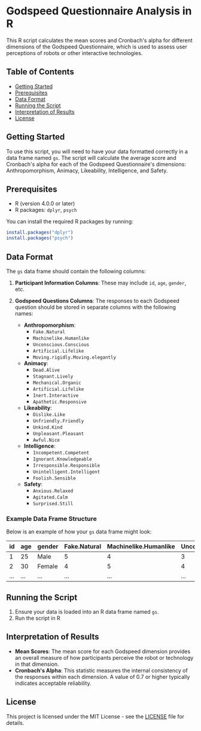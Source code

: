 # Godspeed Questionnaire Analysis in R

This R script calculates the mean scores and Cronbach's alpha for different dimensions of the Godspeed Questionnaire, which is used to assess user perceptions of robots or other interactive technologies.

## Table of Contents

- [Getting Started](#getting-started)
- [Prerequisites](#prerequisites)
- [Data Format](#data-format)
- [Running the Script](#running-the-script)
- [Interpretation of Results](#interpretation-of-results)
- [License](#license)

## Getting Started

To use this script, you will need to have your data formatted correctly in a data frame named `gs`. The script will calculate the average score and Cronbach's alpha for each of the Godspeed Questionnaire's dimensions: Anthropomorphism, Animacy, Likeability, Intelligence, and Safety.

## Prerequisites

- R (version 4.0.0 or later)
- R packages: `dplyr`, `psych`

You can install the required R packages by running:

```r
install.packages("dplyr")
install.packages("psych")
```

## Data Format

The `gs` data frame should contain the following columns:

1. **Participant Information Columns**: These may include `id`, `age`, `gender`, etc.
2. **Godspeed Questions Columns**: The responses to each Godspeed question should be stored in separate columns with the following names:

   - **Anthropomorphism**:
     - `Fake.Natural`
     - `Machinelike.Humanlike`
     - `Unconscious.Conscious`
     - `Artificial.Lifelike`
     - `Moving.rigidly.Moving.elegantly`
   - **Animacy**:
     - `Dead.Alive`
     - `Stagnant.Lively`
     - `Mechanical.Organic`
     - `Artificial.Lifelike`
     - `Inert.Interactive`
     - `Apathetic.Responsive`
   - **Likeability**:
     - `Dislike.Like`
     - `Unfriendly.Friendly`
     - `Unkind.Kind`
     - `Unpleasant.Pleasant`
     - `Awful.Nice`
   - **Intelligence**:
     - `Incompetent.Competent`
     - `Ignorant.Knowledgeable`
     - `Irresponsible.Responsible`
     - `Unintelligent.Intelligent`
     - `Foolish.Sensible`
   - **Safety**:
     - `Anxious.Relaxed`
     - `Agitated.Calm`
     - `Surprised.Still`

### Example Data Frame Structure

Below is an example of how your `gs` data frame might look:

| id  | age | gender | Fake.Natural | Machinelike.Humanlike | Unconscious.Conscious | ... | Surprised.Still |
|-----|-----|--------|--------------|-----------------------|-----------------------|-----|-----------------|
| 1   | 25  | Male   | 5            | 4                     | 3                     | ... | 2               |
| 2   | 30  | Female | 4            | 5                     | 4                     | ... | 3               |
| ... | ... | ...    | ...          | ...                   | ...                   | ... | ...             |

## Running the Script

1. Ensure your data is loaded into an R data frame named `gs`.
2. Run the script in R

## Interpretation of Results

- **Mean Scores**: The mean score for each Godspeed dimension provides an overall measure of how participants perceive the robot or technology in that dimension.
- **Cronbach's Alpha**: This statistic measures the internal consistency of the responses within each dimension. A value of 0.7 or higher typically indicates acceptable reliability.

## License

This project is licensed under the MIT License - see the [LICENSE](LICENSE) file for details.
